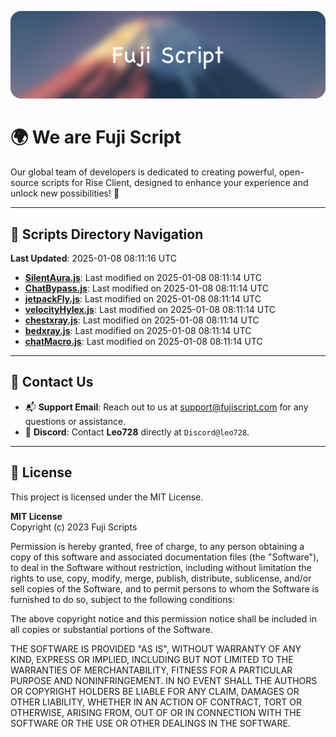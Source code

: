 ![Banner](.github/b.webp)

# 🌍 **We are Fuji Script**

Our global team of developers is dedicated to creating powerful, open-source scripts for Rise Client, designed to enhance your experience and unlock new possibilities! 🌟

---
<!-- SCRIPTS_NAVIGATION_START -->
## 📂 **Scripts Directory Navigation**

**Last Updated**: 2025-01-08 08:11:16 UTC

- **[SilentAura.js](scripts/SilentAura.js)**: Last modified on 2025-01-08 08:11:14 UTC
- **[ChatBypass.js](scripts/ChatBypass.js)**: Last modified on 2025-01-08 08:11:14 UTC
- **[jetpackFly.js](scripts/jetpackFly.js)**: Last modified on 2025-01-08 08:11:14 UTC
- **[velocityHylex.js](scripts/velocityHylex.js)**: Last modified on 2025-01-08 08:11:14 UTC
- **[chestxray.js](scripts/chestxray.js)**: Last modified on 2025-01-08 08:11:14 UTC
- **[bedxray.js](scripts/bedxray.js)**: Last modified on 2025-01-08 08:11:14 UTC
- **[chatMacro.js](scripts/chatMacro.js)**: Last modified on 2025-01-08 08:11:14 UTC

<!-- SCRIPTS_NAVIGATION_END -->

---

## 💬 **Contact Us**  
- 📬 **Support Email**: Reach out to us at [support@fujiscript.com](mailto:support@fujiscript.com) for any questions or assistance.  
- 💬 **Discord**: Contact **Leo728** directly at `Discord@leo728`.

---

## 📜 **License**

This project is licensed under the MIT License.  

**MIT License**  
Copyright (c) 2023 Fuji Scripts  

Permission is hereby granted, free of charge, to any person obtaining a copy of this software and associated documentation files (the "Software"), to deal in the Software without restriction, including without limitation the rights to use, copy, modify, merge, publish, distribute, sublicense, and/or sell copies of the Software, and to permit persons to whom the Software is furnished to do so, subject to the following conditions:  

The above copyright notice and this permission notice shall be included in all copies or substantial portions of the Software.  

THE SOFTWARE IS PROVIDED "AS IS", WITHOUT WARRANTY OF ANY KIND, EXPRESS OR IMPLIED, INCLUDING BUT NOT LIMITED TO THE WARRANTIES OF MERCHANTABILITY, FITNESS FOR A PARTICULAR PURPOSE AND NONINFRINGEMENT. IN NO EVENT SHALL THE AUTHORS OR COPYRIGHT HOLDERS BE LIABLE FOR ANY CLAIM, DAMAGES OR OTHER LIABILITY, WHETHER IN AN ACTION OF CONTRACT, TORT OR OTHERWISE, ARISING FROM, OUT OF OR IN CONNECTION WITH THE SOFTWARE OR THE USE OR OTHER DEALINGS IN THE SOFTWARE.  

